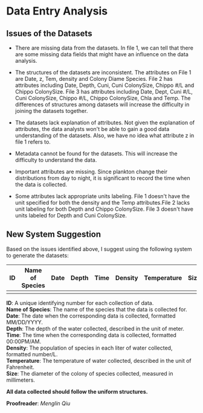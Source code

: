 # Data Entry Analysis
## Issues of the Datasets
* There are missing data from the datasets. In file 1, we can tell that there are some missing data fields that might have an influence on the data analysis.

* The structures of the datasets are inconsistent. The attributes on File 1 are Date, z, Tem, density and Colony Diame Species. File 2 has attributes including Date, Depth, Cuni, Cuni ColonySize, Chippo #/L and Chippo ColonySize. File 3 has attributes including Date, Dept, Cuni #/L, Cuni ColonySize, Chippo #/L, Chippo ColonySize, Chla and Temp. The differences of structures among datasets will increase the difficulty in joining the datasets together. 

* The datasets lack explanation of attributes. Not given the explanation of attributes, the data analysts won't be able to gain a good data understanding of the datasets. Also, we have no idea what attribute z in file 1 refers to.

* Metadata cannot be found for the datasets. This will increase the difficulty to understand the data.

* Important attributes are missing. Since plankton change their distributions from day to night, it is significant to record the time when the data is collected. 

* Some attributes lack appropriate units labeling. File 1 doesn't have the unit specified for both the density and the Temp attributes.File 2 lacks unit labeling for both Depth and Chippo ColonySize. File 3 doesn't have units labeled for Depth and Cuni ColonySize. 

## New System Suggestion
Based on the issues identified above, I suggest using the following system to generate the datasets:

| ID | Name of Species | Date | Depth | Time | Density | Temperature | Size |
|----|-----------------|------|-------|------|---------|-------------|------|
|    |                 |      |       |      |         |             |      |

**ID**: A unique identifying number for each collection of data.     
**Name of Species**: The name of the species that the data is collected for. 
**Date**: The date when the corresponding data is collected, formatted MM/DD/YYYY.  
**Depth**: The depth of the water collected, described in the unit of meter.  
**Time**: The time when the corresponding data is collected, formatted 00:00PM/AM.  
**Density**: The population of species in each liter of water collected, formatted number/L.  
**Temperature**: The temperature of water collected, described in the unit of Fahrenheit.  
**Size**: The diameter of the colony of species collected, measured in millimeters.  

**All data collected should follow the uniform structures.**

**Proofreader**: _Menglin Qiu_

